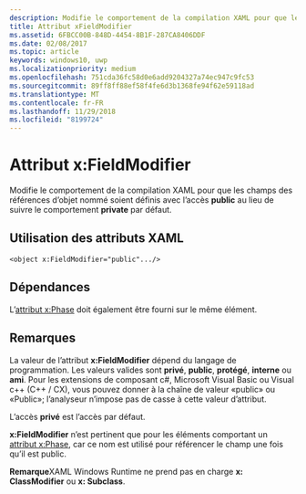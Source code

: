 ```yaml
---
description: Modifie le comportement de la compilation XAML pour que les champs des références d’objet nommé soient définis avec l’accès public au lieu de suivre le comportement private par défaut.
title: Attribut xFieldModifier
ms.assetid: 6FBCC00B-848D-4454-8B1F-287CA8406DDF
ms.date: 02/08/2017
ms.topic: article
keywords: windows10, uwp
ms.localizationpriority: medium
ms.openlocfilehash: 751cda36fc58d0e6add9204327a74ec947c9fc53
ms.sourcegitcommit: 89ff8ff88ef58f4fe6d3b1368fe94f62e59118ad
ms.translationtype: MT
ms.contentlocale: fr-FR
ms.lasthandoff: 11/29/2018
ms.locfileid: "8199724"
---
```

# <a name="xfieldmodifier-attribute"></a>Attribut x:FieldModifier


Modifie le comportement de la compilation XAML pour que les champs des références d’objet nommé soient définis avec l’accès **public** au lieu de suivre le comportement **private** par défaut.

## <a name="xaml-attribute-usage"></a>Utilisation des attributs XAML

``` syntax
<object x:FieldModifier="public".../>
```

## <a name="dependencies"></a>Dépendances

L’[attribut x:Phase](x-name-attribute.md) doit également être fourni sur le même élément.

## <a name="remarks"></a>Remarques

La valeur de l’attribut **x:FieldModifier** dépend du langage de programmation. Les valeurs valides sont **privé**, **public**, **protégé**, **interne** ou **ami**. Pour les extensions de composant c#, Microsoft Visual Basic ou Visual c++ (C++ / CX), vous pouvez donner à la chaîne de valeur «public» ou «Public»; l’analyseur n’impose pas de casse à cette valeur d’attribut.

L’accès **privé** est l’accès par défaut.

**x:FieldModifier** n’est pertinent que pour les éléments comportant un [attribut x:Phase](x-name-attribute.md), car ce nom est utilisé pour référencer le champ une fois qu’il est public.

**Remarque**XAML Windows Runtime ne prend pas en charge **x: ClassModifier** ou **x: Subclass**.

